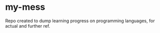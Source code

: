 # my-mess

Repo created to dump learning progress on programming languages, for actual and further ref.
